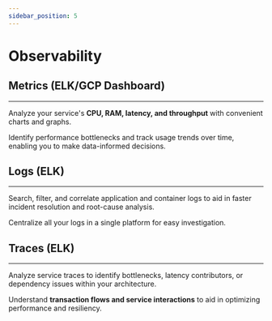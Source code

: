 ```yaml
---
sidebar_position: 5
---
```


# Observability

## Metrics (ELK/GCP Dashboard)
---
Analyze your service's **CPU, RAM, latency, and throughput** with convenient charts and graphs.

Identify performance bottlenecks and track usage trends over time, enabling you to make data-informed decisions.

## Logs (ELK)
---
Search, filter, and correlate application and container logs to aid in faster incident resolution and root-cause analysis.

Centralize all your logs in a single platform for easy investigation.

## Traces (ELK)
---
Analyze service traces to identify bottlenecks, latency contributors, or dependency issues within your architecture.

Understand **transaction flows and service interactions** to aid in optimizing performance and resiliency.
